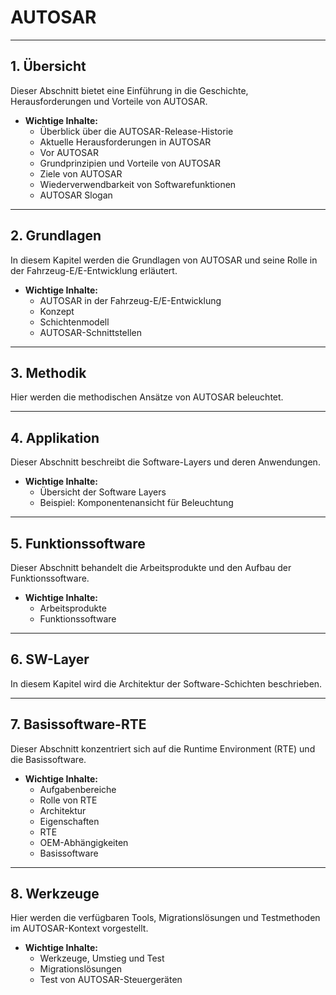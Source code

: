 # AUTOSAR

---

## 1. **Übersicht**
Dieser Abschnitt bietet eine Einführung in die Geschichte, Herausforderungen und Vorteile von AUTOSAR.

- **Wichtige Inhalte:**
  - Überblick über die AUTOSAR-Release-Historie
  - Aktuelle Herausforderungen in AUTOSAR
  - Vor AUTOSAR
  - Grundprinzipien und Vorteile von AUTOSAR
  - Ziele von AUTOSAR
  - Wiederverwendbarkeit von Softwarefunktionen
  - AUTOSAR Slogan

---

## 2. **Grundlagen**
In diesem Kapitel werden die Grundlagen von AUTOSAR und seine Rolle in der Fahrzeug-E/E-Entwicklung erläutert.

- **Wichtige Inhalte:**
  - AUTOSAR in der Fahrzeug-E/E-Entwicklung
  - Konzept
  - Schichtenmodell
  - AUTOSAR-Schnittstellen

---

## 3. **Methodik**
Hier werden die methodischen Ansätze von AUTOSAR beleuchtet.

---

## 4. **Applikation**
Dieser Abschnitt beschreibt die Software-Layers und deren Anwendungen.

- **Wichtige Inhalte:**
  - Übersicht der Software Layers
  - Beispiel: Komponentenansicht für Beleuchtung

---

## 5. **Funktionssoftware**
Dieser Abschnitt behandelt die Arbeitsprodukte und den Aufbau der Funktionssoftware.

- **Wichtige Inhalte:**
  - Arbeitsprodukte
  - Funktionssoftware

---

## 6. **SW-Layer**
In diesem Kapitel wird die Architektur der Software-Schichten beschrieben.

---

## 7. **Basissoftware-RTE**
Dieser Abschnitt konzentriert sich auf die Runtime Environment (RTE) und die Basissoftware.

- **Wichtige Inhalte:**
  - Aufgabenbereiche
  - Rolle von RTE
  - Architektur
  - Eigenschaften
  - RTE
  - OEM-Abhängigkeiten
  - Basissoftware

---

## 8. **Werkzeuge**
Hier werden die verfügbaren Tools, Migrationslösungen und Testmethoden im AUTOSAR-Kontext vorgestellt.

- **Wichtige Inhalte:**
  - Werkzeuge, Umstieg und Test
  - Migrationslösungen
  - Test von AUTOSAR-Steuergeräten